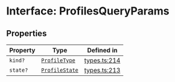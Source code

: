 # Interface: ProfilesQueryParams

## Properties

| Property | Type | Defined in |
| ------ | ------ | ------ |
| `kind?` | [`ProfileType`](/docs/packages/sdk/enumerations/ProfileType.md) | [types.ts:214](https://github.com/monerium/js-monorepo/blob/main/packages/sdk/src/types.ts#L214) |
| `state?` | [`ProfileState`](/docs/packages/sdk/enumerations/ProfileState.md) | [types.ts:213](https://github.com/monerium/js-monorepo/blob/main/packages/sdk/src/types.ts#L213) |
